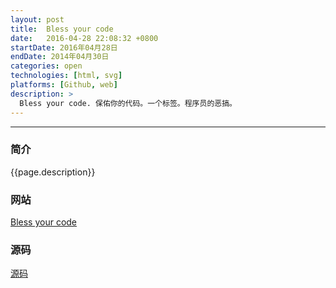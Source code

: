 ```yaml
---
layout: post
title:  Bless your code
date:   2016-04-28 22:08:32 +0800
startDate: 2016年04月28日
endDate: 2014年04月30日
categories: open
technologies: [html, svg]
platforms: [Github, web]
description: >
  Bless your code. 保佑你的代码。一个标签。程序员的恶搞。
---
```

***

### 简介
{{page.description}}

### 网站
[Bless your code][web]

### 源码
[源码][github]

[github]: https://github.com/LunaGao/BlessYourCodeTag
[web]: http://lunagao.github.io/BlessYourCodeTag/
